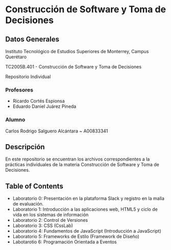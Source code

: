 # Construcción de Software y Toma de Decisiones

## Datos Generales

Instituto Tecnológico de Estudios Superiores de Monterrey, Campus Querétaro

TC2005B.401 - Construcción de Software y Toma de Decisiones

Repositorio Individual

### Profesores

- Ricardo Cortés Espionsa
- Eduardo Daniel Juárez Pineda

### Alumno

Carlos Rodrigo Salguero Alcántara ~ A00833341

## Descripción

En este repositorio se encuentran los archivos correspondientes a la prácticas individuales de la 
materia Construcción de Software y Toma de Decisiones.

## Table of Contents

- Laboratorio 0: Presentación en la plataforma Slack y registro en la malla de evaluación.
- Laboratorio 1: Introducción a las aplicaciones web, HTML5 y ciclo de vida en los sistemas de información
- Laboratorio 2: Control de Versiones
- Laboratorio 3: CSS (CssLab)
- Laboratorio 4: Fundamentos de JavaScript (Introducción a JavaScript)
- Laboratorio 5: Frameworks de Estilo (Framework de Diseño)
- Labotarotio 6: Programación Orientada a Eventos
